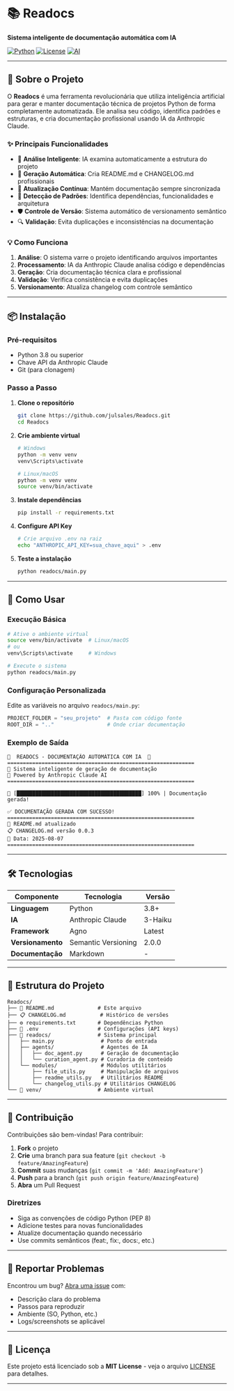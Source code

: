 # 📚 Readocs

**Sistema inteligente de documentação automática com IA**

[![Python](https://img.shields.io/badge/Python-3.8+-blue.svg)](https://python.org)
[![License](https://img.shields.io/badge/License-MIT-green.svg)](LICENSE)
[![AI](https://img.shields.io/badge/AI-Anthropic%20Claude-purple.svg)](https://anthropic.com)

---

## 🚀 Sobre o Projeto

O **Readocs** é uma ferramenta revolucionária que utiliza inteligência artificial para gerar e manter documentação técnica de projetos Python de forma completamente automatizada. Ele analisa seu código, identifica padrões e estruturas, e cria documentação profissional usando IA da Anthropic Claude.

### ✨ Principais Funcionalidades

- 🤖 **Análise Inteligente**: IA examina automaticamente a estrutura do projeto
- 📝 **Geração Automática**: Cria README.md e CHANGELOG.md profissionais
- 🔄 **Atualização Contínua**: Mantém documentação sempre sincronizada
- 🎯 **Detecção de Padrões**: Identifica dependências, funcionalidades e arquitetura
- 🛡️ **Controle de Versão**: Sistema automático de versionamento semântico
- 🔍 **Validação**: Evita duplicações e inconsistências na documentação

### 💡 Como Funciona

1. **Análise**: O sistema varre o projeto identificando arquivos importantes
2. **Processamento**: IA da Anthropic Claude analisa código e dependências  
3. **Geração**: Cria documentação técnica clara e profissional
4. **Validação**: Verifica consistência e evita duplicações
5. **Versionamento**: Atualiza changelog com controle semântico

---

## 📦 Instalação

### Pré-requisitos

- Python 3.8 ou superior
- Chave API da Anthropic Claude
- Git (para clonagem)

### Passo a Passo

1. **Clone o repositório**
   ```bash
   git clone https://github.com/julsales/Readocs.git
   cd Readocs
   ```

2. **Crie ambiente virtual**
   ```bash
   # Windows
   python -m venv venv
   venv\Scripts\activate

   # Linux/macOS  
   python -m venv venv
   source venv/bin/activate
   ```

3. **Instale dependências**
   ```bash
   pip install -r requirements.txt
   ```

4. **Configure API Key**
   ```bash
   # Crie arquivo .env na raiz
   echo "ANTHROPIC_API_KEY=sua_chave_aqui" > .env
   ```

5. **Teste a instalação**
   ```bash
   python readocs/main.py
   ```

---

## 🎯 Como Usar

### Execução Básica

```bash
# Ative o ambiente virtual
source venv/bin/activate  # Linux/macOS
# ou
venv\Scripts\activate     # Windows

# Execute o sistema
python readocs/main.py
```

### Configuração Personalizada

Edite as variáveis no arquivo `readocs/main.py`:

```python
PROJECT_FOLDER = "seu_projeto"  # Pasta com código fonte
ROOT_DIR = ".."                 # Onde criar documentação
```

### Exemplo de Saída

```
🚀  READOCS - DOCUMENTAÇÃO AUTOMÁTICA COM IA  🚀
============================================================
📝 Sistema inteligente de geração de documentação
🤖 Powered by Anthropic Claude AI
============================================================

🔄 [████████████████████████████████████████] 100% | Documentação gerada!

✅ DOCUMENTAÇÃO GERADA COM SUCESSO!
============================================================
📄 README.md atualizado
📋 CHANGELOG.md versão 0.0.3
📅 Data: 2025-08-07
============================================================
```

---

## 🛠️ Tecnologias

| Componente | Tecnologia | Versão |
|------------|------------|--------|
| **Linguagem** | Python | 3.8+ |
| **IA** | Anthropic Claude | 3-Haiku |
| **Framework** | Agno | Latest |
| **Versionamento** | Semantic Versioning | 2.0.0 |
| **Documentação** | Markdown | - |

---

## 📁 Estrutura do Projeto

```
Readocs/
├── 📄 README.md              # Este arquivo
├── 📋 CHANGELOG.md           # Histórico de versões
├── ⚙️ requirements.txt       # Dependências Python
├── 🔑 .env                   # Configurações (API keys)
├── 📁 readocs/               # Sistema principal
│   ├── main.py               # Ponto de entrada
│   ├── agents/               # Agentes de IA
│   │   ├── doc_agent.py      # Geração de documentação
│   │   └── curation_agent.py # Curadoria de conteúdo
│   └── modules/              # Módulos utilitários
│       ├── file_utils.py     # Manipulação de arquivos
│       ├── readme_utils.py   # Utilitários README
│       └── changelog_utils.py # Utilitários CHANGELOG
└── 📁 venv/                  # Ambiente virtual
```

---

## 🤝 Contribuição

Contribuições são bem-vindas! Para contribuir:

1. **Fork** o projeto
2. **Crie** uma branch para sua feature (`git checkout -b feature/AmazingFeature`)
3. **Commit** suas mudanças (`git commit -m 'Add: AmazingFeature'`)
4. **Push** para a branch (`git push origin feature/AmazingFeature`)
5. **Abra** um Pull Request

### Diretrizes

- Siga as convenções de código Python (PEP 8)
- Adicione testes para novas funcionalidades
- Atualize documentação quando necessário
- Use commits semânticos (feat:, fix:, docs:, etc.)

---

## 🐛 Reportar Problemas

Encontrou um bug? [Abra uma issue](https://github.com/julsales/Readocs/issues) com:

- Descrição clara do problema
- Passos para reproduzir
- Ambiente (SO, Python, etc.)
- Logs/screenshots se aplicável

---

## 📄 Licença

Este projeto está licenciado sob a **MIT License** - veja o arquivo [LICENSE](LICENSE) para detalhes.

---

</div>
